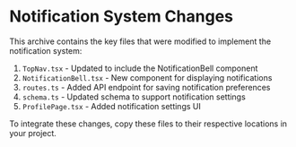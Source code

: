# Notification System Changes

This archive contains the key files that were modified to implement the notification system:

1. `TopNav.tsx` - Updated to include the NotificationBell component
2. `NotificationBell.tsx` - New component for displaying notifications
3. `routes.ts` - Added API endpoint for saving notification preferences
4. `schema.ts` - Updated schema to support notification settings
5. `ProfilePage.tsx` - Added notification settings UI

To integrate these changes, copy these files to their respective locations in your project.
